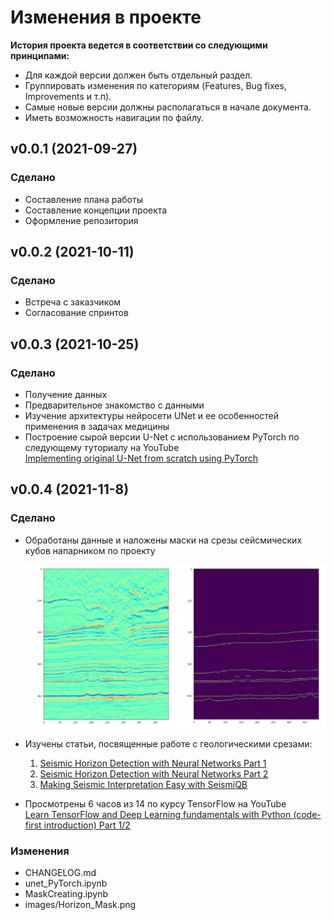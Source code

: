 # Изменения в проекте
**История проекта ведется в соответствии со следующими принципами:**
+ Для каждой версии должен быть отдельный раздел.
+ Группировать изменения по категориям (Features, Bug fixes, Improvements и т.п).
+ Самые новые версии должны располагаться в начале документа.
+ Иметь возможность навигации по файлу.

## v0.0.1 (2021-09-27)
### Сделано
* Составление плана работы
* Составление концепции проекта
* Оформление репозитория

## v0.0.2 (2021-10-11)
### Сделано
* Встреча с заказчиком
* Согласование спринтов

## v0.0.3 (2021-10-25)
### Сделано
* Получение данных
* Предварительное знакомство с данными
* Изучение архитектуры нейросети UNet и ее особенностей применения в задачах медицины
* Построение сырой версии U-Net с использованием PyTorch по следующему туториалу на YouTube  
  [Implementing original U-Net from scratch using PyTorch](https://www.youtube.com/watch?v=u1loyDCoGbE&t=8s)

## v0.0.4 (2021-11-8)
### Сделано
* Обработаны данные и наложены маски на срезы сейсмических кубов напарником по проекту

  ![horizon mask](./images/Horizon_Mask.png?raw=true "horizon mask")
* Изучены статьи, посвященные работе с геологическими срезами:  
  1. [Seismic Horizon Detection with Neural Networks Part 1](https://medium.com/data-analysis-center/seismic-horizon-detection-with-neural-networks-part-1-5dec9ff7361a)
  2. [Seismic Horizon Detection with Neural Networks Part 2](https://medium.com/data-analysis-center/seismic-horizon-detection-with-neural-networks-part-2-2bd654d5aea7)
  3. [Making Seismic Interpretation Easy with SeismiQB](https://medium.com/data-analysis-center/making-seismic-interpretation-easy-with-seismiqb-ac62d01a477)
* Просмотрены 6 часов из 14 по курсу TensorFlow на YouTube  
  [Learn TensorFlow and Deep Learning fundamentals with Python (code-first introduction) Part 1/2](https://www.youtube.com/watch?v=tpCFfeUEGs8&t=22153s)
  
 ### Изменения
 * CHANGELOG.md
 * unet_PyTorch.ipynb
 * MaskCreating.ipynb
 * images/Horizon_Mask.png
